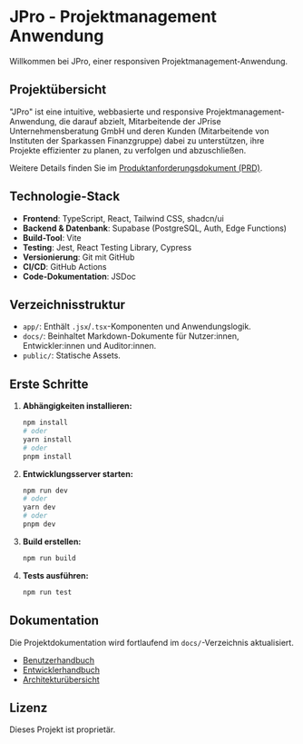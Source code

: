 # JPro - Projektmanagement Anwendung

Willkommen bei JPro, einer responsiven Projektmanagement-Anwendung.

## Projektübersicht

"JPro" ist eine intuitive, webbasierte und responsive Projektmanagement-Anwendung, die darauf abzielt, Mitarbeitende der JPrise Unternehmensberatung GmbH und deren Kunden (Mitarbeitende von Instituten der Sparkassen Finanzgruppe) dabei zu unterstützen, ihre Projekte effizienter zu planen, zu verfolgen und abzuschließen.

Weitere Details finden Sie im [Produktanforderungsdokument (PRD)](./docs/JPro_PRD_V1.md).

## Technologie-Stack

- **Frontend**: TypeScript, React, Tailwind CSS, shadcn/ui
- **Backend & Datenbank**: Supabase (PostgreSQL, Auth, Edge Functions)
- **Build-Tool**: Vite
- **Testing**: Jest, React Testing Library, Cypress
- **Versionierung**: Git mit GitHub
- **CI/CD**: GitHub Actions
- **Code-Dokumentation**: JSDoc

## Verzeichnisstruktur

- `app/`: Enthält `.jsx`/`.tsx`-Komponenten und Anwendungslogik.
- `docs/`: Beinhaltet Markdown-Dokumente für Nutzer:innen, Entwickler:innen und Auditor:innen.
- `public/`: Statische Assets.

## Erste Schritte

1.  **Abhängigkeiten installieren:**
    ```bash
    npm install
    # oder
    yarn install
    # oder
    pnpm install
    ```

2.  **Entwicklungsserver starten:**
    ```bash
    npm run dev
    # oder
    yarn dev
    # oder
    pnpm dev
    ```

3.  **Build erstellen:**
    ```bash
    npm run build
    ```

4.  **Tests ausführen:**
    ```bash
    npm run test
    ```

## Dokumentation

Die Projektdokumentation wird fortlaufend im `docs/`-Verzeichnis aktualisiert.

- [Benutzerhandbuch](./docs/user_guide/getting_started.md)
- [Entwicklerhandbuch](./docs/developer_guide/setup.md)
- [Architekturübersicht](./docs/architecture/overview.md)

## Lizenz

Dieses Projekt ist proprietär.
